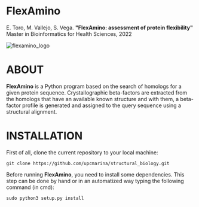 **FlexAmino**
==================================

E. Toro, M. Vallejo, S. Vega. **"FlexAmino: assessment of protein flexibility"** Master in Bioinformatics for Health Sciences, 2022

![flexamino_logo](https://user-images.githubusercontent.com/67465839/162766413-d015bd96-3f49-45e0-a2f3-a85dff2070be.png)

# ABOUT

**FlexAmino** is a Python program 
based on the search of homologs for a given protein sequence. Crystallographic beta-factors are extracted from the homologs that have an available known structure and with them, a beta-factor profile is generated and assigned to the query sequence using a structural alignment.

# INSTALLATION

First of all, clone the current repository to your local machine:
```
git clone https://github.com/upcmarina/structural_biology.git
```

Before running **FlexAmino**, you need to install some dependencies. This step can be done by hand or in an automatized way typing the following command (in cmd):
```
sudo python3 setup.py install
```


